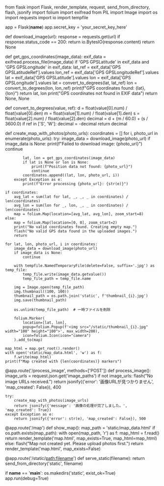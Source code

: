 from flask import Flask, render_template, request, send_from_directory, flash, jsonify
import folium
import exifread
from PIL import Image
import os
import requests
import io
import tempfile

app = Flask(__name__)
app.secret_key = 'your_secret_key_here'

def download_image(url):
    response = requests.get(url)
    if response.status_code == 200:
        return io.BytesIO(response.content)
    return None

def get_gps_coordinates(image_data):
    exif_data = exifread.process_file(image_data)
    if 'GPS GPSLatitude' in exif_data and 'GPS GPSLongitude' in exif_data:
        lat_ref = exif_data['GPS GPSLatitudeRef'].values
        lon_ref = exif_data['GPS GPSLongitudeRef'].values
        lat = exif_data['GPS GPSLatitude'].values
        lon = exif_data['GPS GPSLongitude'].values
        lat = convert_to_degrees(lat, lat_ref)
        lon = convert_to_degrees(lon, lon_ref)
        print(f"GPS coordinates found: {lat}, {lon}")
        return lat, lon
    print("GPS coordinates not found in EXIF data")
    return None, None

def convert_to_degrees(value, ref):
    d = float(value[0].num) / float(value[0].den)
    m = float(value[1].num) / float(value[1].den)
    s = float(value[2].num) / float(value[2].den)
    decimal = d + (m / 60.0) + (s / 3600.0)
    if ref in ['S', 'W']:
        decimal = -decimal
    return decimal

def create_map_with_photos(photo_urls):
    coordinates = []
    for i, photo_url in enumerate(photo_urls):
        try:
            image_data = download_image(photo_url)
            if image_data is None:
                print(f"Failed to download image: {photo_url}")
                continue

            lat, lon = get_gps_coordinates(image_data)
            if lat is None or lon is None:
                print(f"Position data not found: {photo_url}")
                continue
            coordinates.append((lat, lon, photo_url, i))
        except Exception as e:
            print(f"Error processing {photo_url}: {str(e)}")

    if coordinates:
        avg_lat = sum(lat for lat, _, _, _ in coordinates) / len(coordinates)
        avg_lon = sum(lon for _, lon, _, _ in coordinates) / len(coordinates)
        map = folium.Map(location=[avg_lat, avg_lon], zoom_start=8)
    else:
        map = folium.Map(location=[0, 0], zoom_start=2)
        print("No valid coordinates found. Creating empty map.")
        flash("No valid GPS data found in the uploaded images.")
        return

    for lat, lon, photo_url, i in coordinates:
        image_data = download_image(photo_url)
        if image_data is None:
            continue

        with tempfile.NamedTemporaryFile(delete=False, suffix='.jpg') as temp_file:
            temp_file.write(image_data.getvalue())
            temp_file_path = temp_file.name

        img = Image.open(temp_file_path)
        img.thumbnail((100, 100))
        thumbnail_path = os.path.join('static', f'thumbnail_{i}.jpg')
        img.save(thumbnail_path)

        os.unlink(temp_file_path)  # 一時ファイルを削除

        folium.Marker(
            location=[lat, lon],
            popup=folium.Popup(f'<img src="/static/thumbnail_{i}.jpg" width="100" height="100">', max_width=200),
            icon=folium.Icon(icon="camera")
        ).add_to(map)

    map_html = map.get_root().render()
    with open('static/map_data.html', 'w') as f:
        f.write(map_html)
    print(f"Map created with {len(coordinates)} markers")

@app.route('/process_image', methods=['POST'])
def process_image():
    image_urls = request.json.get('image_paths')
    if not image_urls:
        flash("No image URLs received.")
        return jsonify({'error': '画像URLが見つかりません', 'map_created': False}), 400
    
    try:
        create_map_with_photos(image_urls)
        return jsonify({'message': '画像の処理が完了しました。', 'map_created': True})
    except Exception as e:
        return jsonify({'error': str(e), 'map_created': False}), 500

@app.route('/map')
def show_map():
    map_path = 'static/map_data.html'
    if os.path.exists(map_path):
        with open(map_path, 'r') as f:
            map_html = f.read()
        return render_template('map.html', map_exists=True, map_html=map_html)
    else:
        flash("Map not created yet. Please upload photos first.")
        return render_template('map.html', map_exists=False)

@app.route('/static/<path:filename>')
def serve_static(filename):
    return send_from_directory('static', filename)

if __name__ == '__main__':
    os.makedirs('static', exist_ok=True)
    app.run(debug=True)
